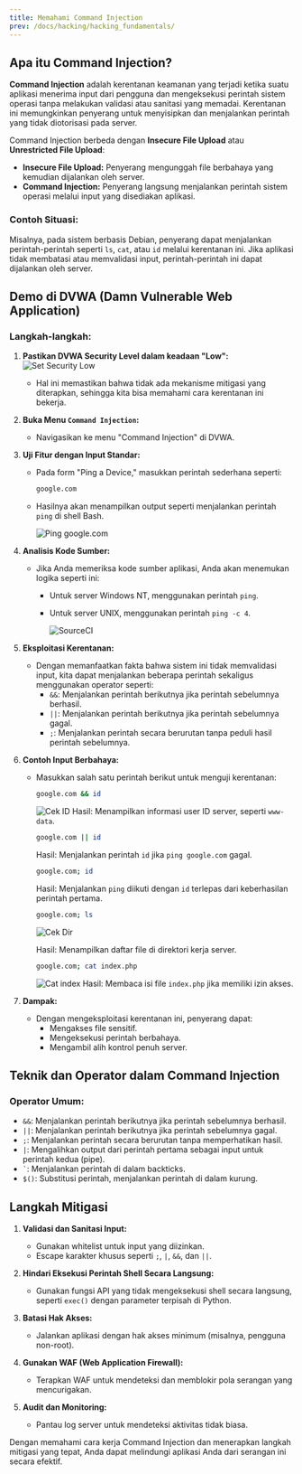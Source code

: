```yaml
---
title: Memahami Command Injection
prev: /docs/hacking/hacking_fundamentals/
---
```


## Apa itu Command Injection?

**Command Injection** adalah kerentanan keamanan yang terjadi ketika suatu aplikasi menerima input dari pengguna dan mengeksekusi perintah sistem operasi tanpa melakukan validasi atau sanitasi yang memadai. Kerentanan ini memungkinkan penyerang untuk menyisipkan dan menjalankan perintah yang tidak diotorisasi pada server.

Command Injection berbeda dengan **Insecure File Upload** atau **Unrestricted File Upload**:

- **Insecure File Upload:** Penyerang mengunggah file berbahaya yang kemudian dijalankan oleh server.
- **Command Injection:** Penyerang langsung menjalankan perintah sistem operasi melalui input yang disediakan aplikasi.

### Contoh Situasi:

Misalnya, pada sistem berbasis Debian, penyerang dapat menjalankan perintah-perintah seperti `ls`, `cat`, atau `id` melalui kerentanan ini. Jika aplikasi tidak membatasi atau memvalidasi input, perintah-perintah ini dapat dijalankan oleh server.

## Demo di DVWA (Damn Vulnerable Web Application)

### Langkah-langkah:

1. **Pastikan DVWA Security Level dalam keadaan "Low":**
   ![Set Security Low](/images/SetSecLow.png)

   - Hal ini memastikan bahwa tidak ada mekanisme mitigasi yang diterapkan, sehingga kita bisa memahami cara kerentanan ini bekerja.

2. **Buka Menu `Command Injection`:**

   - Navigasikan ke menu "Command Injection" di DVWA.

3. **Uji Fitur dengan Input Standar:**

   - Pada form "Ping a Device," masukkan perintah sederhana seperti:

     ```bash
     google.com
     ```

   - Hasilnya akan menampilkan output seperti menjalankan perintah `ping` di shell Bash.

     ![Ping google.com](/images/pingGoogle.png)

4. **Analisis Kode Sumber:**

   - Jika Anda memeriksa kode sumber aplikasi, Anda akan menemukan logika seperti ini:

     - Untuk server Windows NT, menggunakan perintah `ping`.
     - Untuk server UNIX, menggunakan perintah `ping -c 4`.

       ![SourceCI](/images/SourceCommandInjection.png)

5. **Eksploitasi Kerentanan:**

   - Dengan memanfaatkan fakta bahwa sistem ini tidak memvalidasi input, kita dapat menjalankan beberapa perintah sekaligus menggunakan operator seperti:
     - `&&`: Menjalankan perintah berikutnya jika perintah sebelumnya berhasil.
     - `||`: Menjalankan perintah berikutnya jika perintah sebelumnya gagal.
     - `;`: Menjalankan perintah secara berurutan tanpa peduli hasil perintah sebelumnya.

6. **Contoh Input Berbahaya:**

   - Masukkan salah satu perintah berikut untuk menguji kerentanan:

     ```bash
     google.com && id
     ```

     ![Cek ID](/images/CekID.png)
     Hasil: Menampilkan informasi user ID server, seperti `www-data`.

     ```bash
     google.com || id
     ```

     Hasil: Menjalankan perintah `id` jika `ping google.com` gagal.

     ```bash
     google.com; id
     ```

     Hasil: Menjalankan `ping` diikuti dengan `id` terlepas dari keberhasilan perintah pertama.

     ```bash
     google.com; ls
     ```

     ![Cek Dir](/images/CekDir.png)

     Hasil: Menampilkan daftar file di direktori kerja server.

     ```bash
     google.com; cat index.php
     ```

     ![Cat index](/images/CatFile.png)
     Hasil: Membaca isi file `index.php` jika memiliki izin akses.

7. **Dampak:**
   - Dengan mengeksploitasi kerentanan ini, penyerang dapat:
     - Mengakses file sensitif.
     - Mengeksekusi perintah berbahaya.
     - Mengambil alih kontrol penuh server.

## Teknik dan Operator dalam Command Injection

### Operator Umum:

- `&&`: Menjalankan perintah berikutnya jika perintah sebelumnya berhasil.
- `||`: Menjalankan perintah berikutnya jika perintah sebelumnya gagal.
- `;`: Menjalankan perintah secara berurutan tanpa memperhatikan hasil.
- `|`: Mengalihkan output dari perintah pertama sebagai input untuk perintah kedua (pipe).
- `` ` ``: Menjalankan perintah di dalam backticks.
- `$()`: Substitusi perintah, menjalankan perintah di dalam kurung.

## Langkah Mitigasi

1. **Validasi dan Sanitasi Input:**

   - Gunakan whitelist untuk input yang diizinkan.
   - Escape karakter khusus seperti `;`, `|`, `&&`, dan `||`.

2. **Hindari Eksekusi Perintah Shell Secara Langsung:**

   - Gunakan fungsi API yang tidak mengeksekusi shell secara langsung, seperti `exec()` dengan parameter terpisah di Python.

3. **Batasi Hak Akses:**

   - Jalankan aplikasi dengan hak akses minimum (misalnya, pengguna non-root).

4. **Gunakan WAF (Web Application Firewall):**

   - Terapkan WAF untuk mendeteksi dan memblokir pola serangan yang mencurigakan.

5. **Audit dan Monitoring:**
   - Pantau log server untuk mendeteksi aktivitas tidak biasa.

Dengan memahami cara kerja Command Injection dan menerapkan langkah mitigasi yang tepat, Anda dapat melindungi aplikasi Anda dari serangan ini secara efektif.
